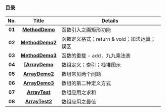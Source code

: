 ### 目录

| No. | Title | Details |
| :-------------: | :-------------: | ------------- |
| __01__ | __[MethodDemo](https://github.com/anliux/JavaSE_code_BXD33/blob/master/day04/MethodDemo.java)__ | 函数引入之画矩形功能 |
| __02__ | __[MethodDemo2](https://github.com/anliux/JavaSE_code_BXD33/blob/master/day04/MethodDemo2.java)__ | 函数定义格式；return & void；加法运算；误区 |
| __03__ | __[MethodDemo3](https://github.com/anliux/JavaSE_code_BXD33/blob/master/day04/MethodDemo3.java)__ | 函数的重载 - add，九九乘法表 |
| __04__ | __[[ArrayDemo](https://github.com/anliux/JavaSE_code_BXD33/blob/master/day04/ArrayDemo.java)__ | 数组定义；索引；栈堆图示 |
| __05__ | __[ArrayDemo2](https://github.com/anliux/JavaSE_code_BXD33/blob/master/day04/ArrayDemo2.java)__ | 数组常见两个问题 |
| __06__ | __[ArrayDemo3](https://github.com/anliux/JavaSE_code_BXD33/blob/master/day04/ArrayDemo3.java)__ | 数组的第二种定义方式 |
| __07__ | __[ArrayTest](https://github.com/anliux/JavaSE_code_BXD33/blob/master/day04/ArrayTest.java)__ | 数组应用之求和 |
| __08__ | __[ArrayTest2](https://github.com/anliux/JavaSE_code_BXD33/blob/master/day04/ArrayTest2.java)__ | 数组应用之最值 |
